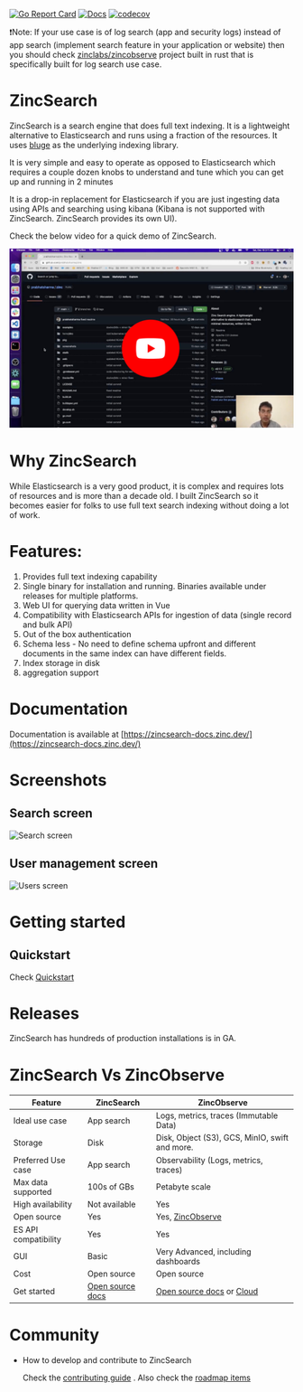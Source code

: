 [![Go Report Card](https://goreportcard.com/badge/github.com/zincsearch/zincsearch)](https://goreportcard.com/report/github.com/zincsearch/zincsearch)
[![Docs](https://img.shields.io/badge/Docs-Docs-green)](https://zincsearch-docs.zinc.dev/) [![codecov](https://codecov.io/github/zincsearch/zincsearch/branch/main/graph/badge.svg)](https://codecov.io/github/zinclabs/zincsearch)

❗Note: If your use case is of log search (app and security logs) instead of app search (implement search feature in your application or website) then you should check [zinclabs/zincobserve](https://github.com/zinclabs/zincobserve) project built in rust that is specifically built for log search use case.
# ZincSearch

ZincSearch is a search engine that does full text indexing. It is a lightweight alternative to Elasticsearch and runs using a fraction of the resources. It uses [bluge](https://github.com/blugelabs/bluge) as the underlying indexing library.

It is very simple and easy to operate as opposed to Elasticsearch which requires a couple dozen knobs to understand and tune which you can get up and running in 2 minutes

It is a drop-in replacement for Elasticsearch if you are just ingesting data using APIs and searching using kibana (Kibana is not supported with ZincSearch. ZincSearch provides its own UI).

Check the below video for a quick demo of ZincSearch.

[![Zinc Youtube](./screenshots/zinc-youtube.jpg)](https://www.youtube.com/watch?v=aZXtuVjt1ow)

# Why ZincSearch

  While Elasticsearch is a very good product, it is complex and requires lots of resources and is more than a decade old. I built ZincSearch so it becomes easier for folks to use full text search indexing without doing a lot of work.

# Features:

1. Provides full text indexing capability
2. Single binary for installation and running. Binaries available under releases for multiple platforms.
3. Web UI for querying data written in Vue
4. Compatibility with Elasticsearch APIs for ingestion of data (single record and bulk API)
5. Out of the box authentication
6. Schema less - No need to define schema upfront and different documents in the same index can have different fields.
7. Index storage in disk
8. aggregation support

# Documentation

Documentation is available at [https://zincsearch-docs.zinc.dev/](https://zincsearch-docs.zinc.dev/)

# Screenshots

## Search screen
![Search screen](./screenshots/search_screen.jpg)

## User management screen
![Users screen](./screenshots/users_screen.jpg)

# Getting started


## Quickstart

Check [Quickstart](https://zincsearch-docs.zinc.dev/quickstart/)


# Releases

ZincSearch has hundreds of production installations is in GA.


# ZincSearch Vs ZincObserve

| Feature             | ZincSearch     |   ZincObserve                |
----------------------|-----------|-----------------------------------|
| Ideal use case      | App search| Logs, metrics, traces (Immutable Data)  | 
| Storage             | Disk      |  Disk, Object (S3), GCS, MinIO, swift and more.   |
| Preferred Use case  | App search | Observability (Logs, metrics, traces) |
| Max  data supported | 100s of GBs | Petabyte scale |
| High availability   | Not available | Yes |
| Open source         | Yes | Yes, [ZincObserve](https://github.com/zinclabs/zincobserve)  |
| ES API compatibility| Yes | Yes | 
| GUI                 | Basic     | Very Advanced, including dashboards |
| Cost                | Open source | Open source| 
| Get started         | [Open source docs](https://zincsearch-docs.zinc.dev/quickstart/) | [Open source docs](https://docs.zinc.dev/quickstart) or [Cloud](https://observe.zinc.dev) |

# Community

- How to develop and contribute to ZincSearch

  Check the [contributing guide](./CONTRIBUTING.md) . Also check the [roadmap items](https://github.com/orgs/zinclabs/projects/3)



